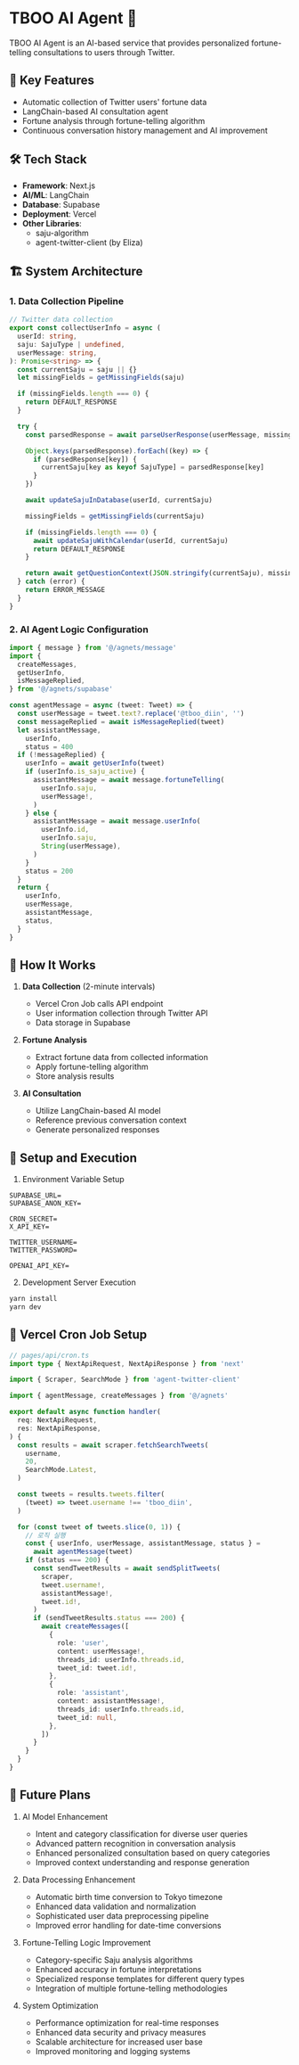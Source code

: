 # TBOO AI Agent 🤖

TBOO AI Agent is an AI-based service that provides personalized fortune-telling consultations to users through Twitter.

## 🌟 Key Features

- Automatic collection of Twitter users' fortune data
- LangChain-based AI consultation agent
- Fortune analysis through fortune-telling algorithm
- Continuous conversation history management and AI improvement

## 🛠 Tech Stack

- **Framework**: Next.js
- **AI/ML**: LangChain
- **Database**: Supabase
- **Deployment**: Vercel
- **Other Libraries**:
  - saju-algorithm
  - agent-twitter-client (by Eliza)

## 🏗 System Architecture

### 1. Data Collection Pipeline

```typescript
// Twitter data collection
export const collectUserInfo = async (
  userId: string,
  saju: SajuType | undefined,
  userMessage: string,
): Promise<string> => {
  const currentSaju = saju || {}
  let missingFields = getMissingFields(saju)

  if (missingFields.length === 0) {
    return DEFAULT_RESPONSE
  }

  try {
    const parsedResponse = await parseUserResponse(userMessage, missingFields)

    Object.keys(parsedResponse).forEach((key) => {
      if (parsedResponse[key]) {
        currentSaju[key as keyof SajuType] = parsedResponse[key]
      }
    })

    await updateSajuInDatabase(userId, currentSaju)

    missingFields = getMissingFields(currentSaju)

    if (missingFields.length === 0) {
      await updateSajuWithCalendar(userId, currentSaju)
      return DEFAULT_RESPONSE
    }

    return await getQuestionContext(JSON.stringify(currentSaju), missingFields)
  } catch (error) {
    return ERROR_MESSAGE
  }
}
```

### 2. AI Agent Logic Configuration

```typescript
import { message } from '@/agnets/message'
import {
  createMessages,
  getUserInfo,
  isMessageReplied,
} from '@/agnets/supabase'

const agentMessage = async (tweet: Tweet) => {
  const userMessage = tweet.text?.replace('@tboo_diin', '')
  const messageReplied = await isMessageReplied(tweet)
  let assistantMessage,
    userInfo,
    status = 400
  if (!messageReplied) {
    userInfo = await getUserInfo(tweet)
    if (userInfo.is_saju_active) {
      assistantMessage = await message.fortuneTelling(
        userInfo.saju,
        userMessage!,
      )
    } else {
      assistantMessage = await message.userInfo(
        userInfo.id,
        userInfo.saju,
        String(userMessage),
      )
    }
    status = 200
  }
  return {
    userInfo,
    userMessage,
    assistantMessage,
    status,
  }
}
```

## 🔄 How It Works

1. **Data Collection** (2-minute intervals)

   - Vercel Cron Job calls API endpoint
   - User information collection through Twitter API
   - Data storage in Supabase

2. **Fortune Analysis**

   - Extract fortune data from collected information
   - Apply fortune-telling algorithm
   - Store analysis results

3. **AI Consultation**
   - Utilize LangChain-based AI model
   - Reference previous conversation context
   - Generate personalized responses

## 🔧 Setup and Execution

1. Environment Variable Setup

```env
SUPABASE_URL=
SUPABASE_ANON_KEY=

CRON_SECRET=
X_API_KEY=

TWITTER_USERNAME=
TWITTER_PASSWORD=

OPENAI_API_KEY=
```

2. Development Server Execution

```bash
yarn install
yarn dev
```

## 🔄 Vercel Cron Job Setup

```typescript
// pages/api/cron.ts
import type { NextApiRequest, NextApiResponse } from 'next'

import { Scraper, SearchMode } from 'agent-twitter-client'

import { agentMessage, createMessages } from '@/agnets'

export default async function handler(
  req: NextApiRequest,
  res: NextApiResponse,
) {
  const results = await scraper.fetchSearchTweets(
    username,
    20,
    SearchMode.Latest,
  )

  const tweets = results.tweets.filter(
    (tweet) => tweet.username !== 'tboo_diin',
  )

  for (const tweet of tweets.slice(0, 1)) {
    // 로직 실행
    const { userInfo, userMessage, assistantMessage, status } =
      await agentMessage(tweet)
    if (status === 200) {
      const sendTweetResults = await sendSplitTweets(
        scraper,
        tweet.username!,
        assistantMessage!,
        tweet.id!,
      )
      if (sendTweetResults.status === 200) {
        await createMessages([
          {
            role: 'user',
            content: userMessage!,
            threads_id: userInfo.threads.id,
            tweet_id: tweet.id!,
          },
          {
            role: 'assistant',
            content: assistantMessage!,
            threads_id: userInfo.threads.id,
            tweet_id: null,
          },
        ])
      }
    }
  }
}
```

## 🚀 Future Plans

1. AI Model Enhancement

   - Intent and category classification for diverse user queries
   - Advanced pattern recognition in conversation analysis
   - Enhanced personalized consultation based on query categories
   - Improved context understanding and response generation

2. Data Processing Enhancement

   - Automatic birth time conversion to Tokyo timezone
   - Enhanced data validation and normalization
   - Sophisticated user data preprocessing pipeline
   - Improved error handling for date-time conversions

3. Fortune-Telling Logic Improvement

   - Category-specific Saju analysis algorithms
   - Enhanced accuracy in fortune interpretations
   - Specialized response templates for different query types
   - Integration of multiple fortune-telling methodologies

4. System Optimization

   - Performance optimization for real-time responses
   - Enhanced data security and privacy measures
   - Scalable architecture for increased user base
   - Improved monitoring and logging systems
